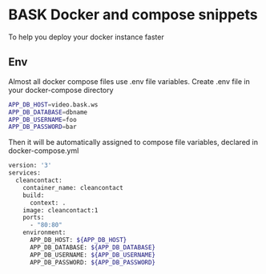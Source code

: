 # BASK Docker and compose snippets

To help you deploy your docker instance faster

## Env

Almost all docker compose files use .env file variables. Create .env file in your docker-compose directory

```bash
APP_DB_HOST=video.bask.ws
APP_DB_DATABASE=dbname
APP_DB_USERNAME=foo
APP_DB_PASSWORD=bar
```

Then it will be automatically assigned to compose file variables, declared in docker-compose.yml

```bash
version: '3'
services:
  cleancontact:
    container_name: cleancontact
    build:
      context: .
    image: cleancontact:1
    ports:
      - "80:80"
    environment:
      APP_DB_HOST: ${APP_DB_HOST}
      APP_DB_DATABASE: ${APP_DB_DATABASE}
      APP_DB_USERNAME: ${APP_DB_USERNAME}
      APP_DB_PASSWORD: ${APP_DB_PASSWORD}
```